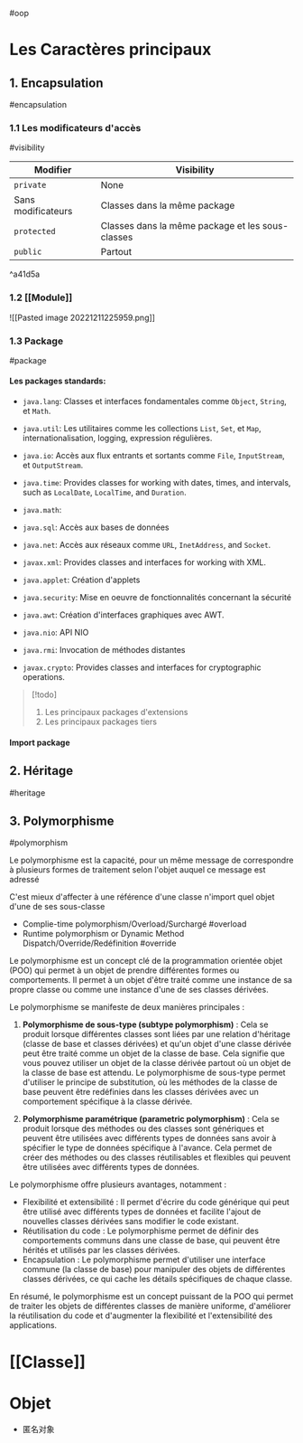 #oop

# Les Caractères principaux 

## 1. Encapsulation
#encapsulation 

### 1.1 Les modificateurs d'accès
#visibility

| Modifier           | Visibility                                       |
| ------------------ | ------------------------------------------------ |
| `private`          | None                                             |
| Sans modificateurs | Classes dans la même package                     |
| `protected`        | Classes dans la même package et les sous-classes |
| `public`           | Partout                                          | 

^a41d5a

### 1.2 [[Module]]

![[Pasted image 20221211225959.png]]

### 1.3 Package
#package 

#### Les packages standards:

- `java.lang`: Classes et interfaces fondamentales comme `Object`, `String`, et `Math`.
- `java.util`: Les utilitaires comme les collections `List`, `Set`, et `Map`, internationalisation, logging, expression régulières.
- `java.io`: Accès aux flux entrants et sortants comme `File`, `InputStream`, et `OutputStream`.
- `java.time`: Provides classes for working with dates, times, and intervals, such as `LocalDate`, `LocalTime`, and `Duration`.
- `java.math`: 
- `java.sql`: Accès aux bases de données

- `java.net`: Accès aux réseaux comme `URL`, `InetAddress`, and `Socket`.
- `javax.xml`: Provides classes and interfaces for working with XML.
- `java.applet`: Création d'applets
- `java.security`: Mise en oeuvre de fonctionnalités concernant la sécurité

- `java.awt`: Création d'interfaces graphiques avec AWT.
- `java.nio`: API NIO
- `java.rmi`: Invocation de méthodes distantes
- `javax.crypto`: Provides classes and interfaces for cryptographic operations.

> [!todo] 
> 1. Les principaux packages d'extensions
> 2. Les principaux packages tiers

#### Import package

## 2. Héritage
#heritage

## 3. Polymorphisme
#polymorphism 

Le polymorphisme est la capacité, pour un même message de correspondre à plusieurs formes de traitement selon l'objet auquel ce message est adressé

C'est mieux d'affecter à une référence d'une classe n'import quel objet d'une de ses sous-classe

- Complie-time polymorphism/Overload/Surchargé #overload
- Runtime polymorphism or Dynamic Method Dispatch/Override/Redéfinition #override 

Le polymorphisme est un concept clé de la programmation orientée objet (POO) qui permet à un objet de prendre différentes formes ou comportements. Il permet à un objet d'être traité comme une instance de sa propre classe ou comme une instance d'une de ses classes dérivées.

Le polymorphisme se manifeste de deux manières principales :

1. **Polymorphisme de sous-type (subtype polymorphism)** : Cela se produit lorsque différentes classes sont liées par une relation d'héritage (classe de base et classes dérivées) et qu'un objet d'une classe dérivée peut être traité comme un objet de la classe de base. Cela signifie que vous pouvez utiliser un objet de la classe dérivée partout où un objet de la classe de base est attendu. Le polymorphisme de sous-type permet d'utiliser le principe de substitution, où les méthodes de la classe de base peuvent être redéfinies dans les classes dérivées avec un comportement spécifique à la classe dérivée.
    
2. **Polymorphisme paramétrique (parametric polymorphism)** : Cela se produit lorsque des méthodes ou des classes sont génériques et peuvent être utilisées avec différents types de données sans avoir à spécifier le type de données spécifique à l'avance. Cela permet de créer des méthodes ou des classes réutilisables et flexibles qui peuvent être utilisées avec différents types de données.
    

Le polymorphisme offre plusieurs avantages, notamment :

- Flexibilité et extensibilité : Il permet d'écrire du code générique qui peut être utilisé avec différents types de données et facilite l'ajout de nouvelles classes dérivées sans modifier le code existant.
- Réutilisation du code : Le polymorphisme permet de définir des comportements communs dans une classe de base, qui peuvent être hérités et utilisés par les classes dérivées.
- Encapsulation : Le polymorphisme permet d'utiliser une interface commune (la classe de base) pour manipuler des objets de différentes classes dérivées, ce qui cache les détails spécifiques de chaque classe.

En résumé, le polymorphisme est un concept puissant de la POO qui permet de traiter les objets de différentes classes de manière uniforme, d'améliorer la réutilisation du code et d'augmenter la flexibilité et l'extensibilité des applications.

# [[Classe]]

# Objet

- 匿名对象

